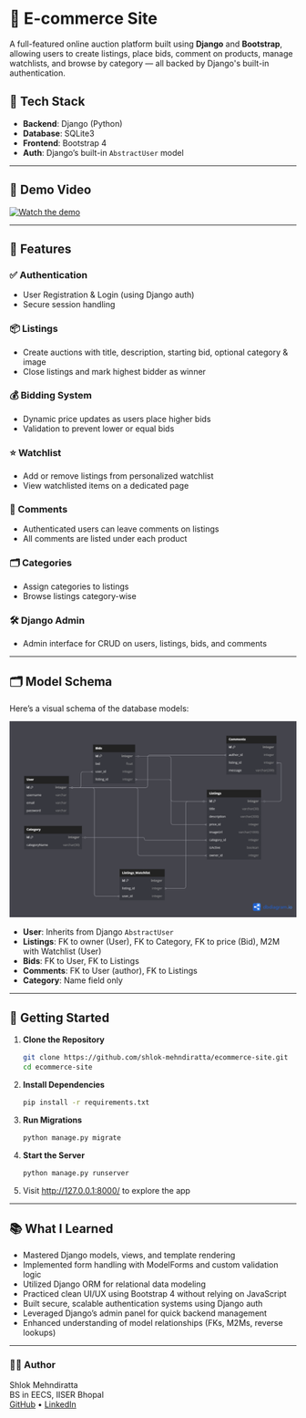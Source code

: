 # 🛒 E-commerce Site

A full-featured online auction platform built using **Django** and **Bootstrap**, allowing users to create listings, place bids, comment on products, manage watchlists, and browse by category — all backed by Django's built-in authentication.

## 🔧 Tech Stack

- **Backend**: Django (Python)
- **Database**: SQLite3
- **Frontend**: Bootstrap 4  
- **Auth**: Django’s built-in `AbstractUser` model

---

## 📸 Demo Video

[![Watch the demo](https://img.youtube.com/vi/mZBzNcrIWwc/0.jpg)](https://www.youtube.com/watch?v=mZBzNcrIWwc)

--- 

## 🧩 Features

### ✅ Authentication
- User Registration & Login (using Django auth)
- Secure session handling

### 📦 Listings
- Create auctions with title, description, starting bid, optional category & image
- Close listings and mark highest bidder as winner

### 💰 Bidding System
- Dynamic price updates as users place higher bids
- Validation to prevent lower or equal bids

### ⭐ Watchlist
- Add or remove listings from personalized watchlist
- View watchlisted items on a dedicated page

### 💬 Comments
- Authenticated users can leave comments on listings
- All comments are listed under each product

### 🗂️ Categories
- Assign categories to listings
- Browse listings category-wise

### 🛠️ Django Admin
- Admin interface for CRUD on users, listings, bids, and comments

---

## 🗂️ Model Schema

Here’s a visual schema of the database models:

![Model Schema](assets/schema.png)

- **User**: Inherits from Django `AbstractUser`
- **Listings**: FK to owner (User), FK to Category, FK to price (Bid), M2M with Watchlist (User)
- **Bids**: FK to User, FK to Listings
- **Comments**: FK to User (author), FK to Listings
- **Category**: Name field only

---

## 🚀 Getting Started

1. **Clone the Repository**
   ```bash
   git clone https://github.com/shlok-mehndiratta/ecommerce-site.git
   cd ecommerce-site
   ```

2. **Install Dependencies**
    ```bash
    pip install -r requirements.txt
    ```

3. **Run Migrations**
    ```bash
    python manage.py migrate
    ```

4. **Start the Server**
    ```bash
    python manage.py runserver
    ```

5. Visit http://127.0.0.1:8000/ to explore the app

---

## 📚 What I Learned

- Mastered Django models, views, and template rendering
- Implemented form handling with ModelForms and custom validation logic
- Utilized Django ORM for relational data modeling
- Practiced clean UI/UX using Bootstrap 4 without relying on JavaScript
- Built secure, scalable authentication systems using Django auth
- Leveraged Django’s admin panel for quick backend management
- Enhanced understanding of model relationships (FKs, M2Ms, reverse lookups)


---
### 🙋‍♂️ Author
Shlok Mehndiratta<br>
BS in EECS, IISER Bhopal<br>
[GitHub](https://github.com/shlok-mehndiratta) • [LinkedIn](https://www.linkedin.com/in/shlok-mehndiratta)
